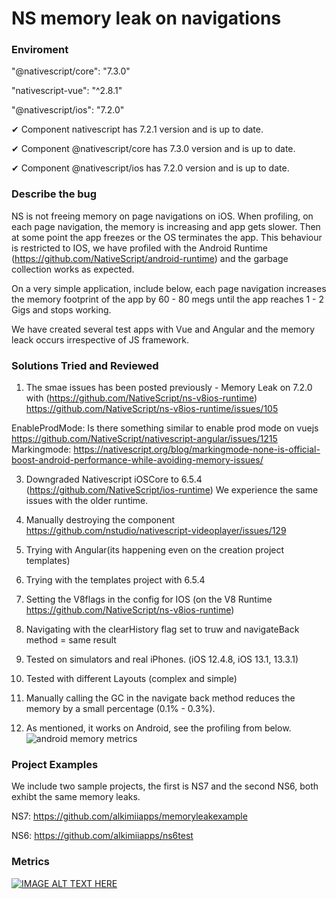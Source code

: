 # NS memory leak on navigations

### Enviroment

"@nativescript/core": "7.3.0"

"nativescript-vue": "^2.8.1"

"@nativescript/ios": "7.2.0"

✔ Component nativescript has 7.2.1 version and is up to date.

✔ Component @nativescript/core has 7.3.0 version and is up to date.

✔ Component @nativescript/ios has 7.2.0 version and is up to date.


### Describe the bug

NS is not freeing memory on page navigations on iOS. When profiling, on each page navigation, the memory is increasing and app gets slower. Then at some point the app freezes or the OS terminates the app. This behaviour is restricted to IOS, we have profiled with the Android Runtime (https://github.com/NativeScript/android-runtime) and the garbage collection works as expected.  

On a very simple application, include below, each page navigation increases the memory footprint of the app by 60 - 80 megs until the app reaches 1 - 2 Gigs and stops working.  

We have created several test apps with Vue and Angular and the memory leack occurs irrespective of JS framework.  

### Solutions Tried and Reviewed
1. The smae issues has been posted previously - Memory Leak on 7.2.0 with (https://github.com/NativeScript/ns-v8ios-runtime)
https://github.com/NativeScript/ns-v8ios-runtime/issues/105

EnableProdMode: Is there something similar to enable prod mode on vuejs
https://github.com/NativeScript/nativescript-angular/issues/1215
Markingmode: https://nativescript.org/blog/markingmode-none-is-official-boost-android-performance-while-avoiding-memory-issues/

3. Downgraded Nativescript iOSCore to 6.5.4 (https://github.com/NativeScript/ios-runtime)
   We experience the same issues with the older runtime. 

5. Manually destroying the component
   https://github.com/nstudio/nativescript-videoplayer/issues/129

6. Trying with Angular(its happening even on the creation project templates)

7. Trying with the templates project with 6.5.4

8. Setting the V8flags in the config for IOS (on the V8 Runtime https://github.com/NativeScript/ns-v8ios-runtime)

9. Navigating with the clearHistory flag set to truw and navigateBack method = same result

10. Tested on simulators and real iPhones. (iOS 12.4.8, iOS 13.1, 13.3.1)

11. Tested with different Layouts (complex and simple)

12. Manually calling the GC in the navigate back method reduces the memory by a small percentage (0.1% - 0.3%). 

13. As mentioned, it works on Android, see the profiling from below.
![android memory metrics](https://i.ibb.co/nrF6Ltj/image.png)

### Project Examples

We include two sample projects, the first is NS7 and the second NS6, both exhibt the same memory leaks.

NS7: https://github.com/alkimiiapps/memoryleakexample

NS6: https://github.com/alkimiiapps/ns6test

### Metrics

[![IMAGE ALT TEXT HERE](https://img.youtube.com/vi/oHAyKfUyq6M/0.jpg)](https://www.youtube.com/watch?v=oHAyKfUyq6M)

